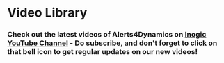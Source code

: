 # Video Library

### Check out the latest videos of Alerts4Dynamics on [Inogic YouTube Channel](https://www.youtube.com/channel/UCM4V7ousgLSu1hbOEv4DUuQ?sub\_confirmation=1) - Do subscribe, and don't forget to click on that bell icon to get regular updates on our new videos!

